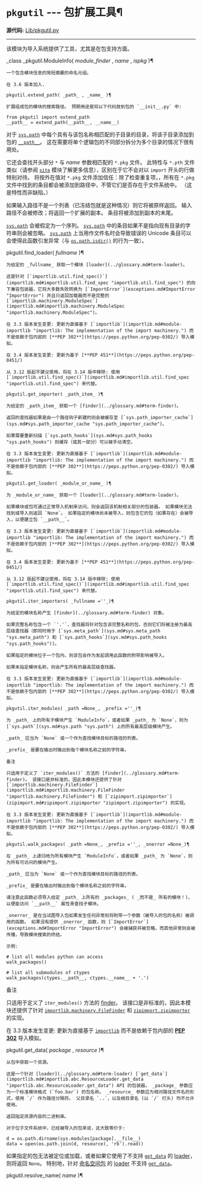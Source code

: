 # `pkgutil` \--- 包扩展工具¶

**源代码:** [Lib/pkgutil.py](https://github.com/python/cpython/tree/3.12/Lib/pkgutil.py)

* * *

该模块为导入系统提供了工具，尤其是在包支持方面。

_class _pkgutil.ModuleInfo( _module_finder_ , _name_ , _ispkg_ )¶

    

~~~
一个包含模块信息的简短摘要的命名元组。

在 3.6 版本加入.

pkgutil.extend_path( _path_ , _name_ )¶
~~~
    

~~~
扩展组成包的模块的搜索路径。 预期用途是将以下代码放到包的 `__init__.py` 中:
~~~
    
    
~~~
from pkgutil import extend_path
__path__ = extend_path(__path__, __name__)
~~~

对于 [`sys.path`](sys.md#sys.path "sys.path") 中每个具有与该包名称相匹配的子目录的目录，将该子目录添加到包的 [`__path__`](../reference/import.md#path__ "__path__")。 这在需要将单个逻辑包的不同部分拆分为多个目录的情况下很有用处。

它还会查找开头部分 `*` 与 _name_ 参数相匹配的 `*.pkg` 文件。 此特性与 `*.pth` 文件类似（请参阅 [`site`](site.md#module-site "site: Module responsible for site-specific configuration.") 模块了解更多信息），区别在于它不会对以 `import` 开头的行做特别对待。 将按外在值对 `*.pkg` 文件添加信任：除了检查重复项，，所有在 `*.pkg` 文件中找到的条目都会被添加到路径中，不管它们是否存在于文件系统中。 （这是特性而非缺陷。）

如果输入路径不是一个列表（已冻结包就是这种情况）则它将被原样返回。 输入路径不会被修改；将返回一个扩展的副本。 条目将被添加到副本的末尾。

[`sys.path`](sys.md#sys.path "sys.path") 会被假定为一个序列。 [`sys.path`](sys.md#sys.path "sys.path") 中的条目如果不是指向现有目录的字符串则会被忽略。 [`sys.path`](sys.md#sys.path "sys.path") 上当用作文件名时会导致错误的 Unicode 条目可以会使得此函数引发异常（与 [`os.path.isdir()`](os.path.md#os.path.isdir "os.path.isdir") 的行为一致）。

pkgutil.find_loader( _fullname_ )¶

    

~~~
为给定的 _fullname_ 获取一个模块 [loader](../glossary.md#term-loader)。

这是针对 [`importlib.util.find_spec()`](importlib.md#importlib.util.find_spec "importlib.util.find_spec") 的向下兼容包装器，它将大多数失败转换为 [`ImportError`](exceptions.md#ImportError "ImportError") 并且只返回加载器而不是完整的 [`importlib.machinery.ModuleSpec`](importlib.md#importlib.machinery.ModuleSpec "importlib.machinery.ModuleSpec")。

在 3.3 版本发生变更: 更新为直接基于 [`importlib`](importlib.md#module-importlib "importlib: The implementation of the import machinery.") 而不是依赖于包内部的 [**PEP 302**](https://peps.python.org/pep-0302/) 导入模拟。

在 3.4 版本发生变更: 更新为基于 [**PEP 451**](https://peps.python.org/pep-0451/)

从 3.12 版起不建议使用，将在 3.14 版中移除: 使用 [`importlib.util.find_spec()`](importlib.md#importlib.util.find_spec "importlib.util.find_spec") 来代替。

pkgutil.get_importer( _path_item_ )¶
~~~
    

~~~
为给定的 _path_item_ 获取一个 [finder](../glossary.md#term-finder)。

返回的查找器如果是由一个路径钩子新建的则会被缓存至 [`sys.path_importer_cache`](sys.md#sys.path_importer_cache "sys.path_importer_cache")。

如果需要重新扫描 [`sys.path_hooks`](sys.md#sys.path_hooks "sys.path_hooks") 则缓存（或其一部分）可以被手动清空。

在 3.3 版本发生变更: 更新为直接基于 [`importlib`](importlib.md#module-importlib "importlib: The implementation of the import machinery.") 而不是依赖于包内部的 [**PEP 302**](https://peps.python.org/pep-0302/) 导入模拟。

pkgutil.get_loader( _module_or_name_ )¶
~~~
    

~~~
为 _module_or_name_ 获取一个 [loader](../glossary.md#term-loader)。

如果模块或包可通过正常导入机制来访问，则会返回该机制相关部分的包装器。 如果模块无法找到或导入则返回 `None`。 如果指定的模块尚未被导入，则包含它的包（如果存在）会被导入，以便建立包 `__path__`。

在 3.3 版本发生变更: 更新为直接基于 [`importlib`](importlib.md#module-importlib "importlib: The implementation of the import machinery.") 而不是依赖于包内部的 [**PEP 302**](https://peps.python.org/pep-0302/) 导入模拟。

在 3.4 版本发生变更: 更新为基于 [**PEP 451**](https://peps.python.org/pep-0451/)

从 3.12 版起不建议使用，将在 3.14 版中移除: 使用 [`importlib.util.find_spec()`](importlib.md#importlib.util.find_spec "importlib.util.find_spec") 来代替。

pkgutil.iter_importers( _fullname =''_)¶
~~~
    

~~~
为给定的模块名称产生 [finder](../glossary.md#term-finder) 对象。

如果完整名称包含一个 `'.'`，查找器将针对包含该完整名称的包，否则它们将被注册为最高层级查找器（即同时用于 [`sys.meta_path`](sys.md#sys.meta_path "sys.meta_path") 和 [`sys.path_hooks`](sys.md#sys.path_hooks "sys.path_hooks"))。

如果指定的模块位于一个包内，则该包会作为发起调用此函数的附带影响被导入。

如果未指定模块名称，则会产生所有的最高层级查找器。

在 3.3 版本发生变更: 更新为直接基于 [`importlib`](importlib.md#module-importlib "importlib: The implementation of the import machinery.") 而不是依赖于包内部的 [**PEP 302**](https://peps.python.org/pep-0302/) 导入模拟。

pkgutil.iter_modules( _path =None_, _prefix =''_)¶
~~~
    

~~~
为 _path_ 上的所有子模块产生 `ModuleInfo`，或者如果 _path_ 为 `None`，则为 [`sys.path`](sys.md#sys.path "sys.path") 上的所有最高层级模块产生。

_path_ 应当为 `None` 或一个作为查找模块目标的路径的列表。

_prefix_ 是要在输出时输出到每个模块名称之前的字符串。

备注

只适用于定义了 `iter_modules()` 方法的 [finder](../glossary.md#term-finder)。 该接口是非标准的，因此本模块还提供了针对 [`importlib.machinery.FileFinder`](importlib.md#importlib.machinery.FileFinder "importlib.machinery.FileFinder") 和 [`zipimport.zipimporter`](zipimport.md#zipimport.zipimporter "zipimport.zipimporter") 的实现。

在 3.3 版本发生变更: 更新为直接基于 [`importlib`](importlib.md#module-importlib "importlib: The implementation of the import machinery.") 而不是依赖于包内部的 [**PEP 302**](https://peps.python.org/pep-0302/) 导入模拟。

pkgutil.walk_packages( _path =None_, _prefix =''_, _onerror =None_)¶
~~~
    

~~~
在 _path_ 上递归地为所有模块产生 `ModuleInfo`，或者如果 _path_ 为 `None`，则为所有可访问的模块产生。

_path_ 应当为 `None` 或一个作为查找模块目标的路径的列表。

_prefix_ 是要在输出时输出到每个模块名称之前的字符串。

请注意此函数必须导入给定 _path_ 上所有的 _packages_ ( _而不是_ 所有的模块！)，以便能访问 `__path__` 属性来查找子模块。

_onerror_ 是在当试图导入包如果发生任何异常则将附带一个参数（被导入的包的名称）被调用的函数。 如果没有提供 _onerror_ 函数，则 [`ImportError`](exceptions.md#ImportError "ImportError") 会被捕获并被忽略，而其他异常则会被传播，导致模块搜索的终结。

示例:
~~~
    
    
~~~
# list all modules python can access
walk_packages()

# list all submodules of ctypes
walk_packages(ctypes.__path__, ctypes.__name__ + '.')
~~~

备注

只适用于定义了 `iter_modules()` 方法的 [finder](../glossary.md#term-finder)。 该接口是非标准的，因此本模块还提供了针对 [`importlib.machinery.FileFinder`](importlib.md#importlib.machinery.FileFinder "importlib.machinery.FileFinder") 和 [`zipimport.zipimporter`](zipimport.md#zipimport.zipimporter "zipimport.zipimporter") 的实现。

在 3.3 版本发生变更: 更新为直接基于 [`importlib`](importlib.md#module-importlib "importlib: The implementation of the import machinery.") 而不是依赖于包内部的 [**PEP 302**](https://peps.python.org/pep-0302/) 导入模拟。

pkgutil.get_data( _package_ , _resource_ )¶

    

~~~
从包中获取一个资源。

这是一个针对 [loader](../glossary.md#term-loader) [`get_data`](importlib.md#importlib.abc.ResourceLoader.get_data "importlib.abc.ResourceLoader.get_data") API 的包装器。 _package_ 参数应为一个标准模块格式 (`foo.bar`) 的包名称。 _resource_ 参数应为相对路径文件名的形式，使用 `/` 作为路径分隔符。 父目录名 `..`，以及根目录名 (以 `/` 打头) 均不允许使用。

返回指定资源内容的二进制串。

对于位于文件系统中，已经被导入的包来说，这大致等价于:
~~~
    
    
~~~
d = os.path.dirname(sys.modules[package].__file__)
data = open(os.path.join(d, resource), 'rb').read()
~~~

如果指定的包无法被定位或加载，或者如果它使用了不支持 [`get_data`](importlib.md#importlib.abc.ResourceLoader.get_data "importlib.abc.ResourceLoader.get_data") 的 [loader](../glossary.md#term-loader)，则将返回 `None`。 特别地，针对 [命名空间包](../glossary.md#term-namespace-package) 的 [loader](../glossary.md#term-loader) 不支持 [`get_data`](importlib.md#importlib.abc.ResourceLoader.get_data "importlib.abc.ResourceLoader.get_data")。

pkgutil.resolve_name( _name_ )¶

    

~~~
